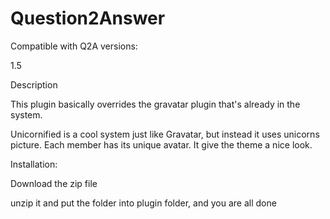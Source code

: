 Question2Answer
=================

Compatible with Q2A versions:

1.5 

Description

 This plugin basically overrides  the gravatar plugin that's already in the system.

Unicornified is a cool system just like Gravatar, but instead it uses unicorns picture. 
Each member has its unique avatar. It give the theme a nice look.


 Installation:

Download the zip file

unzip it and put the folder into plugin folder, and you are all done
